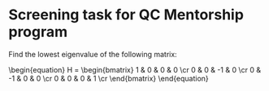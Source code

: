 # Screening task for QC Mentorship program
Find the lowest eigenvalue of the following matrix:

\begin{equation}
       H = 
       \begin{bmatrix} 
        1  & 0  &  0 & 0  \cr
        0  & 0  & -1 & 0  \cr
        0  & -1 &  0 & 0  \cr
        0  & 0  &  0 & 1  \cr \end{bmatrix} 
\end{equation}



